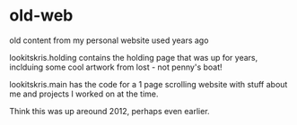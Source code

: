 # old-web
old content from my personal website used years ago

lookitskris.holding contains the holding page that was up for years, inclduing some cool artwork from lost - not penny's boat!

lookitskris.main has the code for a 1 page scrolling website with stuff about me and projects I worked on at the time.

Think this was up areound 2012, perhaps even earlier.